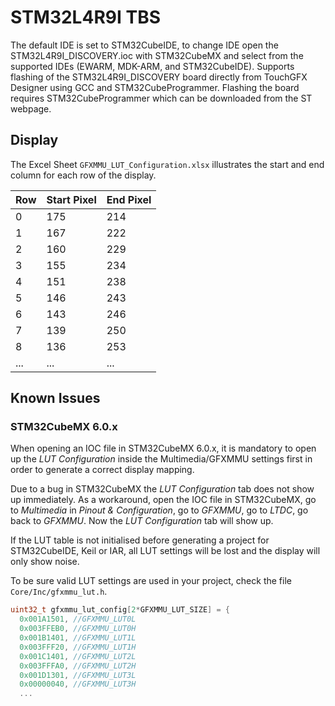 # STM32L4R9I TBS

The default IDE is set to STM32CubeIDE, to change IDE open the STM32L4R9I_DISCOVERY.ioc with STM32CubeMX and select from the supported IDEs (EWARM, MDK-ARM, and STM32CubeIDE). Supports flashing of the STM32L4R9I_DISCOVERY board directly from TouchGFX Designer using GCC and STM32CubeProgrammer. Flashing the board requires STM32CubeProgrammer which can be downloaded from the ST webpage.

## Display

The Excel Sheet `GFXMMU_LUT_Configuration.xlsx` illustrates the start and end column for each row of the display.

|Row|Start Pixel|End Pixel|
|-|-|-|
|0|175|214|
|1|167|222|
|2|160|229|
|3|155|234|
|4|151|238|
|5|146|243|
|6|143|246|
|7|139|250|
|8|136|253|
|...|...|...|

## Known Issues

### STM32CubeMX 6.0.x

When opening an IOC file in STM32CubeMX 6.0.x, it is mandatory to open up the _LUT Configuration_ inside the Multimedia/GFXMMU settings first in order to generate a correct display mapping.

Due to a bug in STM32CubeMX the _LUT Configuration_ tab does not show up immediately. 
As a workaround, open the IOC file in STM32CubeMX, go to _Multimedia_ in _Pinout & Configuration_, go to _GFXMMU_, go to _LTDC_, go back to _GFXMMU_. Now the _LUT Configuration_ tab will show up.

If the LUT table is not initialised before generating a project for STM32CubeIDE, Keil or IAR, all LUT settings will be lost and the display will only show noise.

To be sure valid LUT settings are used in your project, check the file `Core/Inc/gfxmmu_lut.h`.

```cpp
uint32_t gfxmmu_lut_config[2*GFXMMU_LUT_SIZE] = {
  0x001A1501, //GFXMMU_LUT0L
  0x003FFEB0, //GFXMMU_LUT0H
  0x001B1401, //GFXMMU_LUT1L
  0x003FFF20, //GFXMMU_LUT1H
  0x001C1401, //GFXMMU_LUT2L
  0x003FFFA0, //GFXMMU_LUT2H
  0x001D1301, //GFXMMU_LUT3L
  0x00000040, //GFXMMU_LUT3H
  ...
```
